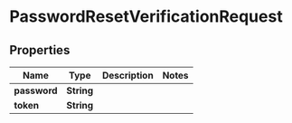 
# PasswordResetVerificationRequest

## Properties
Name | Type | Description | Notes
------------ | ------------- | ------------- | -------------
**password** | **String** |  | 
**token** | **String** |  | 



